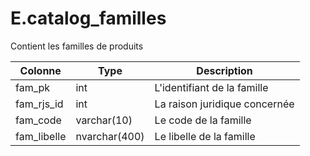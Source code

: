 # E.catalog_familles

Contient les familles de produits

Colonne|Type|Description
---|---|---
fam_pk|int|L'identifiant de la famille 
fam_rjs_id|int|La raison juridique concernée 
fam_code|varchar(10)|Le code de la famille 
fam_libelle|nvarchar(400)|Le libelle de la famille 
